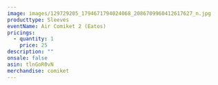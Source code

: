 ```yaml
---
image: images/129729205_1794671794024068_2086709960412617627_n.jpg
producttype: Sleeves
eventName: Air Comiket 2 (Eatos)
pricings:
  - quantity: 1
    price: 25
description: ""
onsale: false
asin: tlnGoR0vN
merchandise: comiket
---
```

